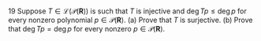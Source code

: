 19 Suppose $T \in \mathcal{L}(\mathcal{P}(\mathbf{R}))$ is such that $T$ is injective and $\operatorname{deg} T p \leq \operatorname{deg} p$ for every nonzero polynomial $p \in \mathcal{P}(\mathbf{R})$.
(a) Prove that $T$ is surjective.
(b) Prove that $\operatorname{deg} T p=\operatorname{deg} p$ for every nonzero $p \in \mathcal{P}(\mathbf{R})$.
